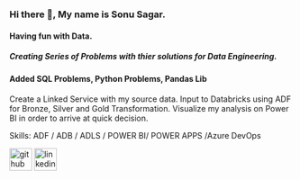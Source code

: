 
### Hi there 👋, My name is Sonu Sagar.
#### Having fun with Data. 
##### Creating Series of Problems with thier solutions for Data Engineering.

#### Added SQL Problems, Python Problems, Pandas Lib


Create a Linked Service with my source data. Input to Databricks using ADF for Bronze, Silver and Gold Transformation. Visualize my analysis on Power BI in order to arrive at quick decision.

Skills: ADF / ADB / ADLS / POWER BI/ POWER APPS /Azure DevOps


[<img src='https://cdn.jsdelivr.net/npm/simple-icons@3.0.1/icons/github.svg' alt='github' height='40'>](https://github.com/SonuSagarDE)  [<img src='https://cdn.jsdelivr.net/npm/simple-icons@3.0.1/icons/linkedin.svg' alt='linkedin' height='40'>](https://www.linkedin.com/in/sonu-sagar-108165132/)  


